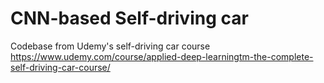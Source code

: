 # CNN-based Self-driving car
Codebase from Udemy's self-driving car course 
https://www.udemy.com/course/applied-deep-learningtm-the-complete-self-driving-car-course/
